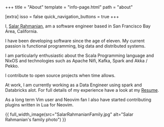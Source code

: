 +++
title = "About"
template = "info-page.html"
path = "about"

[extra]
isso = false
quick_navigation_buttons = true
+++

I, [Salar Rahmanian](https://www.softinio.com), am a software engineer based in San Francisco Bay Area, California.

I have been developing software since the age of eleven. My current passion is functional programming, big data and distributed systems. 

I am particularly enthusiastic about the Scala Programming language and NixOS and technologies such as Apache Nifi, Kafka, Spark and Akka / Pekko. 

I contribute to open source projects when time allows. 

At work, I am currently working as a Data Engineer using spark and Databricks alot. For full details of my experience have a look at my [Resume](/resume).

As a long term Vim user and Neovim fan I also have started contributing plugins written in Lua for Neovim.

{{ full_width_image(src="SalarRahmanianFamily.jpg" alt="Salar Rahmanian's family photo") }}

